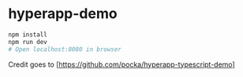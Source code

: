# hyperapp-demo

```sh
npm install
npm run dev
# Open localhost:8080 in browser
```

Credit goes to [https://github.com/pocka/hyperapp-typescript-demo]
